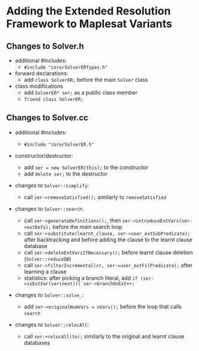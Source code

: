 # Adding the Extended Resolution Framework to Maplesat Variants
## Changes to Solver.h
- additional #includes:
    - `#include "core/SolverERTypes.h"`
- forward declarations:
    - add `class SolverER;` before the main `Solver` class
- class modifications
    - add `SolverER* ser;` as a public class member
    - `friend class SolverER;`

## Changes to Solver.cc
- additional #includes:
    - `#include "core/SolverER.h"`
    
- constructor/destructor:
    - add `ser = new SolverER(this);` to the constructor
    - add `delete ser;` to the destructor

- changes to `Solver::simplify`:
    - call `ser->removeSatisfied();` similarly to `removeSatisfied`

- changes to `Solver::search`:
    - call `ser->generateDefinitions();`, then `ser->introduceExtVars(ser->extDefs);` before the main search loop
    - call `ser->substitute(learnt_clause, ser->user_extSubPredicate);` after backtracking and before adding the clause to the learnt clause database
    - call `ser->deleteExtVarsIfNecessary();` before learnt clause deletion (`Solver::reduceDB`)
    - call `ser->filterIncremental(cr, ser->user_extFilPredicate);` after learning a clause
    - statistics: after picking a branch literal, add `if (ser->isExtVar(var(next))) ser->branchOnExt++;`

- changes to `Solver::solve_`:
    - add `ser->originalNumVars = nVars();` before the loop that calls `search`

- changes to `Solver::relocAll`:
    - call `ser->relocAll(to);` similarly to the original and learnt clause databases